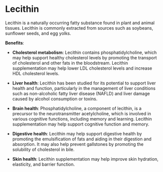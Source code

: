 <!--
source: gpt-3 + jph editing
tags: herbals
-->

# Lecithin

Lecithin is a naturally occurring fatty substance found in plant and animal tissues. Lecithin is commonly extracted from sources such as soybeans, sunflower seeds, and egg yolks.

**Benefits**:

* **Cholesterol metabolism**: Lecithin contains phosphatidylcholine, which may help support healthy cholesterol levels by promoting the transport of cholesterol and other fats in the bloodstream. Lecithin supplementation may help lower LDL cholesterol levels and increase HDL cholesterol levels.

* **Liver health**: Lecithin has been studied for its potential to support liver health and function, particularly in the management of liver conditions such as non-alcoholic fatty liver disease (NAFLD) and liver damage caused by alcohol consumption or toxins.

* **Brain health**: Phosphatidylcholine, a component of lecithin, is a precursor to the neurotransmitter acetylcholine, which is involved in various cognitive functions, including memory and learning. Lecithin supplementation may help support cognitive function and memory.

* **Digestive health**: Lecithin may help support digestive health by promoting the emulsification of fats and aiding in their digestion and absorption. It may also help prevent gallstones by promoting the solubility of cholesterol in bile.

* **Skin health**: Lecithin supplementation may help improve skin hydration, elasticity, and barrier function.
